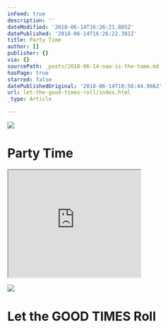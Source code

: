 ```yaml
---
inFeed: true
description: ''
dateModified: '2018-06-14T16:26:21.885Z'
datePublished: '2018-06-14T16:26:22.381Z'
title: Party Time
author: []
publisher: {}
via: {}
sourcePath: _posts/2018-06-14-now-is-the-tome.md
hasPage: true
starred: false
datePublishedOriginal: '2018-06-14T10:56:44.966Z'
url: let-the-good-times-roll/index.html
_type: Article

---
```

![](https://the-grid-user-content.s3-us-west-2.amazonaws.com/edb2494e-ca71-4cbb-83a7-b7ede5462fbd.jpg)

# Party Time

<iframe src="https://the-grid.github.io/ed-userhtml/?g=eJxdTksOgyAUvAph0aWgxtg0Ys-C8Cyk0Ef4aNrT18_Ozfwyycxg5yg9kBSVoCbnkB4nMhac_EKsFusBK4WeLVYDsqbvat62PX_KknEvifrmEMNGRyJLAsEpWa3ORtCOb9qAfZksaHOvKTkWJ4waoqB7Eaa3zdI5XOfiXFIR4EM8_q7RxY8DO9-Pf6rARiE" height="244" style=""></iframe>

![](https://the-grid-user-content.s3-us-west-2.amazonaws.com/a8ceee09-4a7e-42b5-aee3-9489545c8660.jpg)

# Let the GOOD TIMES Roll